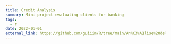 ```yaml
---
title: Credit Analysis
summary: Mini project evaluating clients for banking
tags:
  - r
date: 2022-01-01
external_link: https://github.com/guiiim/R/tree/main/An%C3%A1lise%20de%20Risco%20de%20Cr%C3%A9dito
---
```

